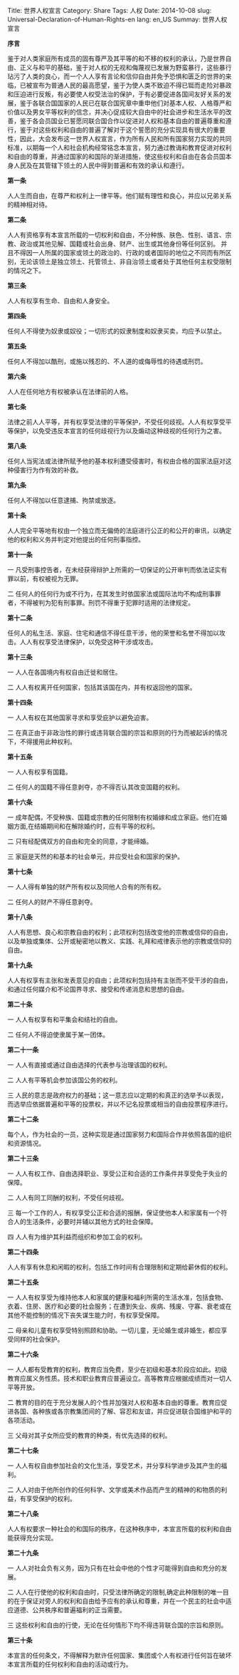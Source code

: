 Title: 世界人权宣言
Category: Share
Tags: 人权
Date: 2014-10-08
slug: Universal-Declaration-of-Human-Rights-en
lang: en_US
Summay: 世界人权宣言

**序言**

鉴于对人类家庭所有成员的固有尊严及其平等的和不移的权利的承认，乃是世界自由、正义与和平的基础，鉴于对人权的无视和侮蔑视已发展为野蛮暴行，这些暴行玷污了人类的良心，而一个人人享有言论和信仰自由并免予恐惧和匮乏的世界的来临，已被宣布为普通人民的最高愿望，鉴于为使人类不致迫不得已铤而走险对暴政和压迫进行反叛，有必要使人权受法治的保护，于有必要促进各国间友好关系的发展，鉴于各联合国国家的人民已在联合国宪章中重申他们对基本人权、人格尊严和价值以及男女平等权利的信念，并决心促成较大自由中的社会进步和生活水平的改善，鉴于各会员国业已誓愿同联合国合作以促进对人权和基本自由的普遍尊重和遵行，鉴于对这些权利和自由的普遍了解对于这个誓愿的充分实现具有很大的重要性，因此，大会发布这一世界人权宣言，作为所有人民和所有国家努力实现的共同标准，以期每一个人和社会机构经常铭念本宣言，努力通过教诲和教育促进对权利和自由的尊重，并通过国家的和国际的渐进措施，使这些权利和自由在各会员国本身人民及在其管辖下领土的人民中得到普遍和有效的承认和遵行。

**第一条**

人人生而自由，在尊严和权利上一律平等。他们赋有理性和良心，并应以兄弟关系的精神相对待。

**第二条**

人人有资格享有本宣言所载的一切权利和自由，不分种族、肤色、性别、语言、宗教、政治或其他见解、国籍或社会出身、财产、出生或其他身份等任何区别。
并且不得因一人所属的国家或领土的政治的、行政的或者国际的地位之不同而有所区别，无论该领土是独立领土、托管领土、非自治领土或者处于其他任何主权受限制的情况之下。

**第三条**

人人有权享有生命、自由和人身安全。

**第四条**

任何人不得使为奴隶或奴役；一切形式的奴隶制度和奴隶买卖，均应予以禁止。

**第五条**

任何人不得加以酷刑，或施以残忍的、不人道的或侮辱性的待遇或刑罚。

**第六条**

人人在任何地方有权被承认在法律前的人格。

**第七条**

法律之前人人平等，并有权享受法律的平等保护，不受任何歧视。人人有权享受平等保护，以免受违反本宣言的任何歧视行为以及煽动这种歧视的任何行为之害。

**第八条**

任何人当宪法或法律所赋予他的基本权利遭受侵害时，有权由合格的国家法庭对这种侵害行为作有效的补救。

**第九条**

任何人不得加以任意逮捕、拘禁或放逐。


**第十条**

人人完全平等地有权由一个独立而无偏倚的法庭进行公正的和公开的审讯，以确定他的权利和义务并判定对他提出的任何刑事指控。

**第十一条**

一 凡受刑事控告者，在未经获得辩护上所需的一切保证的公开审判而依法证实有罪以前，有权被视为无罪。

二 任何人的任何行为或不行为，在其发生时依国家法或国际法均不构成刑事罪者，不得被判为犯有刑事罪。刑罚不得重于犯罪时适用的法律规定。

**第十二条**

任何人的私生活、家庭、住宅和通信不得任意干涉，他的荣誉和名誉不得加以攻击。人人有权享受法律保护，以免受这种干涉或攻击。

**第十三条**

一 人人在各国境内有权自由迁徙和居住。

二 人人有权离开任何国家，包括其该国在内，并有权返回他的国家。

**第十四条**

一 人人有权在其他国家寻求和享受庇护以避免迫害。

二 在真正由于非政治性的罪行或违背联合国的宗旨和原则的行为而被起诉的情况下，不得援用此种权利。

**第十五条**

一 人人有权享有国籍。

二 任何人的国籍不得任意剥夺，亦不得否认其改变国籍的权利。

**第十六条**

一 成年配偶，不受种族、国籍或宗教的任何限制有权婚嫁和成立家庭。他们在婚姻方面,在结婚期间和在解除婚约时，应有平等的权利。

二 只有经配偶双方的自由和完全的同意，才能缔婚。

三 家庭是天然的和基本的社会单元，并应受社会和国家的保护。

**第十七条**

一 人人得有单独的财产所有权以及同他人合有的所有权。

二 任何人的财产不得任意剥夺。

**第十八条**

人人有思想、良心和宗教自由的权利；此项权利包括改变他的宗教或信仰的自由，以及单独或集体、公开或秘密地以教义、实践、礼拜和戒律表示他的宗教或信仰的自由。

**第十九条**

人人有权享有主张和发表意见的自由；此项权利包括持有主张而不受干涉的自由，和通过任何媒介和不论国界寻求、接受和传递消息和思想的自由。

**第二十条**

一 人人有权享有和平集会和结社的自由。

二 任何人不得迫使隶属于某一团体。

**第二十一条**

一 人人有直接或通过自由选择的代表参与治理该国的权利。

二 人人有平等机会参加该国公务的权利。

三 人民的意志是政府权力的基础；这一意志应以定期的和真正的选举予以表现，而选举应依据普遍和平等的投票权，并以不记名投票或相当的自由投票程序进行。

**第二十二条**

每个人，作为社会的一员，这种实现是通过国家努力和国际合作并依照各国的组织和资源情况。

**第二十三条**

一 人人有权工作、自由选择职业、享受公正和合适的工作条件并享受免于失业的保障。

二 人人有同工同酬的权利，不受任何歧视。

三 每一个工作的人，有权享受公正和合适的报酬，保证使他本人和家属有一个符合人的生活条件，必要时并辅以其他方式的社会保障。

四 人人有为维护其利益而组织和参加工会的权利。

**第二十四条**

人人有享有休息和闲暇的权利，包括工作时间有合理限制和定期给薪休假的权利。

**第二十五条**

一 人人有权享受为维持他本人和家属的健康和福利所需的生活水准，包括食物、衣着、住房、医疗和必要的社会服务；在遭到失业、疾病、残废、守寡、衰老或在其他不能控制的情况下丧失谋生能力时，有权享受保障。

二 母亲和儿童有权享受特别照顾和协助。一切儿童，无论婚生或非婚生，都应享受同样的社会保护。

**第二十六条**

一 人人都有受教育的权利，教育应当免费，至少在初级和基本阶段应如此。初级教育应属义务性质。技术和职业教育应普遍设立。高等教育应根据成绩而对一切人平等开放。

二 教育的目的在于充分发展人的个性并加强对人权和基本自由的尊重。教育应促进各国、各种族或各宗教集团间的了解、容忍和友谊，并应促进联合国维护和平的各项活动。

三 父母对其子女所应受的教育的种类，有优先选择的权利。

**第二十七条**

一 人人有权自由参加社会的文化生活，享受艺术，并分享科学进步及其产生的福利。

二 人人对由于他所创作的任何科学、文学或美术作品而产生的精神的和物质的利益，有享受保护的权利。

**第二十八条**

人人有权要求一种社会的和国际的秩序，在这种秩序中，本宣言所载的权利和自由能获得充分实现。

**第二十九条**

一 人人对社会负有义务，因为只有在社会中他的个性才可能得到自由和充分的发展。

二 人人在行使他的权利和自由时，只受法律所确定的限制,确定此种限制的唯一目的在于保证对旁人的权利和自由给予应有的承认和尊重，并在一个民主的社会中适应道德、公共秩序和普遍福利的正当需要。

三 这些权利和自由的行使，无论在任何情形下均不得违背联合国的宗旨和原则。

**第三十条**

本宣言的任何条文，不得解释为默许任何国家、集团或个人有权进行任何旨在破坏本宣言所载的任何权利和自由的活动或行为。
